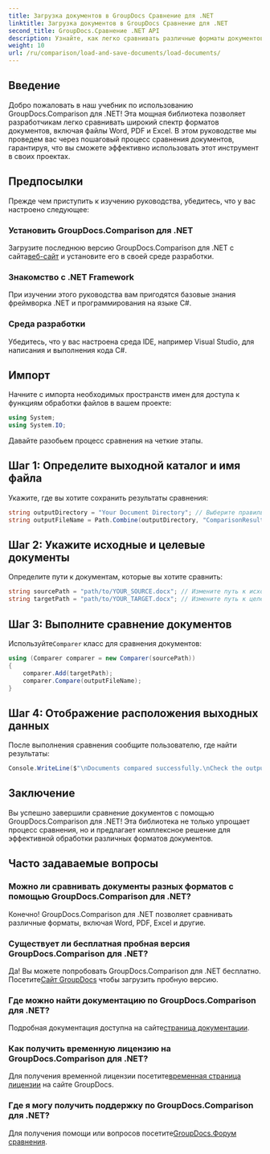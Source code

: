 ```yaml
---
title: Загрузка документов в GroupDocs Сравнение для .NET
linktitle: Загрузка документов в GroupDocs Сравнение для .NET
second_title: GroupDocs.Сравнение .NET API
description: Узнайте, как легко сравнивать различные форматы документов, включая Word, PDF и Excel, используя эту надежную библиотеку. Идеально подходит для разработчиков всех уровней, это пошаговое руководство.
weight: 10
url: /ru/comparison/load-and-save-documents/load-documents/
---
```

## Введение

Добро пожаловать в наш учебник по использованию GroupDocs.Comparison для .NET! Эта мощная библиотека позволяет разработчикам легко сравнивать широкий спектр форматов документов, включая файлы Word, PDF и Excel. В этом руководстве мы проведем вас через пошаговый процесс сравнения документов, гарантируя, что вы сможете эффективно использовать этот инструмент в своих проектах.

## Предпосылки

Прежде чем приступить к изучению руководства, убедитесь, что у вас настроено следующее:

### Установить GroupDocs.Comparison для .NET
 Загрузите последнюю версию GroupDocs.Comparison для .NET с сайта[веб-сайт](https://releases.groupdocs.com/comparison/net/) и установите его в своей среде разработки.

### Знакомство с .NET Framework
При изучении этого руководства вам пригодятся базовые знания фреймворка .NET и программирования на языке C#.

### Среда разработки
Убедитесь, что у вас настроена среда IDE, например Visual Studio, для написания и выполнения кода C#.

## Импорт

Начните с импорта необходимых пространств имен для доступа к функциям обработки файлов в вашем проекте:

```csharp
using System;
using System.IO;
```

Давайте разобьем процесс сравнения на четкие этапы.

## Шаг 1: Определите выходной каталог и имя файла

Укажите, где вы хотите сохранить результаты сравнения:

```csharp
string outputDirectory = "Your Document Directory"; // Выберите правильный путь
string outputFileName = Path.Combine(outputDirectory, "ComparisonResult.docx");
```

## Шаг 2: Укажите исходные и целевые документы

Определите пути к документам, которые вы хотите сравнить:

```csharp
string sourcePath = "path/to/YOUR_SOURCE.docx"; // Измените путь к исходному документу.
string targetPath = "path/to/YOUR_TARGET.docx"; // Измените путь к целевому документу.
```

## Шаг 3: Выполните сравнение документов

 Используйте`Comparer` класс для сравнения документов:

```csharp
using (Comparer comparer = new Comparer(sourcePath))
{
    comparer.Add(targetPath);
    comparer.Compare(outputFileName);
}
```

## Шаг 4: Отображение расположения выходных данных

После выполнения сравнения сообщите пользователю, где найти результаты:

```csharp
Console.WriteLine($"\nDocuments compared successfully.\nCheck the output in: {outputDirectory}");
```

## Заключение

Вы успешно завершили сравнение документов с помощью GroupDocs.Comparison для .NET! Эта библиотека не только упрощает процесс сравнения, но и предлагает комплексное решение для эффективной обработки различных форматов документов.

## Часто задаваемые вопросы

### Можно ли сравнивать документы разных форматов с помощью GroupDocs.Comparison для .NET?
Конечно! GroupDocs.Comparison для .NET позволяет сравнивать различные форматы, включая Word, PDF, Excel и другие.

### Существует ли бесплатная пробная версия GroupDocs.Comparison для .NET?
 Да! Вы можете попробовать GroupDocs.Comparison для .NET бесплатно. Посетите[Сайт GroupDocs](https://releases.groupdocs.com/) чтобы загрузить пробную версию.

### Где можно найти документацию по GroupDocs.Comparison для .NET?
 Подробная документация доступна на сайте[страница документации](https://reference.groupdocs.com/comparison/net/).

### Как получить временную лицензию на GroupDocs.Comparison для .NET?
 Для получения временной лицензии посетите[временная страница лицензии](https://purchase.groupdocs.com/temporary-license/) на сайте GroupDocs.

### Где я могу получить поддержку по GroupDocs.Comparison для .NET?
 Для получения помощи или вопросов посетите[GroupDocs.Форум сравнения](https://forum.groupdocs.com/c/comparison/12).